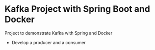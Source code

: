 # Kafka Project with Spring Boot and Docker
Project to demonstrate Kafka with Spring and Docker   

* Develop a producer and a consumer
